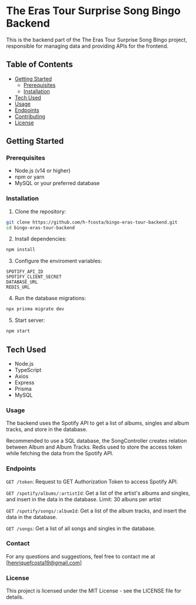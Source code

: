 # The Eras Tour Surprise Song Bingo Backend

This is the backend part of the The Eras Tour Surprise Song Bingo project, responsible for managing data and providing APIs for the frontend.

## Table of Contents

- [Getting Started](#getting-started)
  - [Prerequisites](#prerequisites)
  - [Installation](#installation)
- [Tech Used](#tech-used)
- [Usage](#usage)
- [Endpoints](#endpoints)
- [Contributing](#contributing)
- [License](#license)

## Getting Started

### Prerequisites

- Node.js (v14 or higher)
- npm or yarn
- MySQL or your preferred database

### Installation

1. Clone the repository:

```bash
git clone https://github.com/h-fcosta/bingo-eras-tour-backend.git
cd bingo-eras-tour-backend
```

2. Install dependencies:

```bash
npm install
```

3. Configure the enviroment variables:

```plaintext
SPOTIFY_API_ID
SPOTIFY_CLIENT_SECRET
DATABASE_URL
REDIS_URL
```

4. Run the database migrations:

```bash
npx prisma migrate dev
```

5. Start server:

```bash
npm start
```

## Tech Used

- Node.js
- TypeScript
- Axios
- Express
- Prisma
- MySQL

### Usage

The backend uses the Spotify API to get a list of albums, singles and album tracks, and store in the database.

Recommended to use a SQL database, the SongController creates relation between Album and Album Tracks. Redis used to store the access token while fetching the data from the Spotify API.

### Endpoints

`GET /token`: Request to GET Authorization Token to access Spotify API.

`GET /spotify/albums/:artistId`: Get a list of the artist's albums and singles, and insert in the data in the database.
Limit: 30 albuns per artist

`GET /spotify/songs/:albumId`: Get a list of the album tracks, and insert the data in the database.

`GET /songs`: Get a list of all songs and singles in the database.

### Contact

For any questions and suggestions, feel free to contact me at [henriquefcosta19@gmail.com]

### License

This project is licensed under the MIT License - see the LICENSE file for details.
